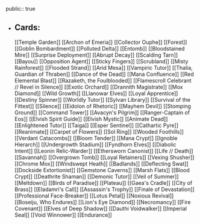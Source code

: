 public:: true
- ## Cards:
	[[Temple Garden]]
	[[Archon of Emeria]]
	[[Collector Ouphe]]
	[[Forest]]
	[[Goblin Bombardment]]
	[[Polluted Delta]]
	[[Entomb]]
	[[Bloodstained Mire]]
	[[Surprise Deployment]]
	[[Abrupt Decay]]
	[[Scalding Tarn]]
	[[Bayou]]
	[[Opposition Agent]]
	[[Sticky Fingers]]
	[[Scrubland]]
	[[Misty Rainforest]]
	[[Flooded Strand]]
	[[Arid Mesa]]
	[[Vampiric Tutor]]
	[[Thalia, Guardian of Thraben]]
	[[Dance of the Dead]]
	[[Mana Confluence]]
	[[Red Elemental Blast]]
	[[Razaketh, the Foulblooded]]
	[[Flamescroll Celebrant // Revel in Silence]]
	[[Exotic Orchard]]
	[[Drannith Magistrate]]
	[[Mox Diamond]]
	[[Wild Growth]]
	[[Llanowar Elves]]
	[[Loyal Apprentice]]
	[[Destiny Spinner]]
	[[Worldly Tutor]]
	[[Sylvan Library]]
	[[Survival of the Fittest]]
	[[Silence]]
	[[Eidolon of Rhetoric]]
	[[Mayhem Devil]]
	[[Stomping Ground]]
	[[Command Tower]]
	[[Avacyn's Pilgrim]]
	[[Ranger-Captain of Eos]]
	[[Elvish Spirit Guide]]
	[[Elvish Mystic]]
	[[Animate Dead]]
	[[Enlightened Tutor]]
	[[Taiga]]
	[[Esper Sentinel]]
	[[Cathartic Pyre]]
	[[Reanimate]]
	[[Carpet of Flowers]]
	[[Sol Ring]]
	[[Wooded Foothills]]
	[[Verdant Catacombs]]
	[[Bloom Tender]]
	[[Mana Crypt]]
	[[Ignoble Hierarch]]
	[[Undergrowth Stadium]]
	[[Fyndhorn Elves]]
	[[Diabolic Intent]]
	[[Leonin Relic-Warder]]
	[[Ethersworn Canonist]]
	[[Life // Death]]
	[[Savannah]]
	[[Overgrown Tomb]]
	[[Loyal Retainers]]
	[[Vexing Shusher]]
	[[Chrome Mox]]
	[[Windswept Heath]]
	[[Badlands]]
	[[Deflecting Swat]]
	[[Dockside Extortionist]]
	[[Gemstone Caverns]]
	[[Marsh Flats]]
	[[Blood Crypt]]
	[[Deathrite Shaman]]
	[[Demonic Tutor]]
	[[Veil of Summer]]
	[[Meltdown]]
	[[Birds of Paradise]]
	[[Plateau]]
	[[Gaea's Cradle]]
	[[City of Brass]]
	[[Eladamri's Call]]
	[[Assassin's Trophy]]
	[[Finale of Devastation]]
	[[Professional Face-Breaker]]
	[[Lotus Petal]]
	[[Noxious Revival]]
	[[Boseiju, Who Endures]]
	[[Lion's Eye Diamond]]
	[[Necromancy]]
	[[Fire Covenant]]
	[[Elves of Deep Shadow]]
	[[Dauthi Voidwalker]]
	[[Imperial Seal]]
	[[Void Winnower]]
	[[Endurance]]
